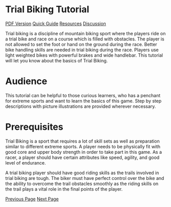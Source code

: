 # Trial Biking Tutorial
[PDF Version](../trial_biking/trial_biking_pdf_version.md)
[Quick Guide](../trial_biking/trial_biking_quick_guide.md)
[Resources](../trial_biking/trial_biking_useful_resources.md)
[Discussion](../trial_biking/trial_biking_discussion.md)

Trial biking is a discipline of mountain biking sport where the players ride on a trial bike and race on a course which is filled with obstacles. The player is not allowed to set the foot or hand on the ground during the race. Better bike handling skills are needed in trial biking during the race. Players use light weighted bikes with powerful brakes and wide handlebar. This tutorial will let you know about the basics of Trial Biking.

# Audience
This tutorial can be helpful to those curious learners, who has a penchant for extreme sports and want to learn the basics of this game. Step by step descriptions with picture illustrations are provided wherever necessary.

# Prerequisites
Trial Biking is a sport that requires a lot of skill sets as well as preparation similar to different extreme sports. A player needs to be physically fit with good core and upper body strength in order to take part in this game. As a racer, a player should have certain attributes like speed, agility, and good level of endurance.

A trial biking player should have good riding skills as the trails involved in trial biking are tough. The biker must have perfect control over the bike and the ability to overcome the trail obstacles smoothly as the riding skills on the trail plays a vital role in the final points of the player.


[Previous Page](../trial_biking/index.md) [Next Page](../trial_biking/trial_biking_overview.md) 
